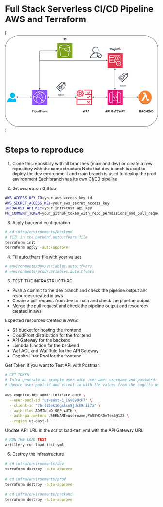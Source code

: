 # Full Stack Serverless CI/CD Pipeline AWS and Terraform

[![Terraform](diagram.drawio.png)]

# Steps to reproduce

1. Clone this repository with all branches (main and dev) or create a new repository with the same structure
   Note that dev branch is used to deploy the dev environment and main branch is used to deploy the prod environment
   Each branch has its own CI/CD pipeline

2. Set secrets on GitHub

```bash
AWS_ACCESS_KEY_ID=your_aws_access_key_id
AWS_SECRET_ACCESS_KEY=your_aws_secret_access_key
INFRACOST_API_KEY=your_infracost_api_key
PR_COMMENT_TOKEN=your_github_token_with_repo_permissions_and_pull_requests_comments
```

3. Apply backend configuration

```bash
# cd infra/environments/backend
# fill in the backend.auto.tfvars file
terraform init
terraform apply -auto-approve
```

4. Fill auto.tfvars file with your values

```bash
# environments/dev/variables.auto.tfvars
# environments/prod/variables.auto.tfvars
```

5. TEST THE INFRASTRUCTURE

- Push a commit to the dev branch and check the pipeline output and resources created in aws
- Create a pull request from dev to main and check the pipeline output
- Merge the pull request and check the pipeline output and resources created in aws

Expected resources created in AWS:

- S3 bucket for hosting the frontend
- CloudFront distribution for the frontend
- API Gateway for the backend
- Lambda function for the backend
- Waf ACL and Waf Rule for the API Gateway
- Cognito User Pool for the frontend

Get Token if you want to Test API with Postman

```bash
# GET TOKEN
# Infra generate an example user with username: username and password: Test@123
# Update user-pool-id and client-id with the values from the cognito user pool created

aws cognito-idp admin-initiate-auth \
  --user-pool-id "us-east-1_IGv099cF7" \
  --client-id "7brl23ek16gshsn9jdch9rii7a" \
  --auth-flow ADMIN_NO_SRP_AUTH \
  --auth-parameters USERNAME=username,PASSWORD=Test@123 \
  --region us-east-1
```

Update API_URL in the script load-test.yml with the API Gateway URL

```bash
# RUN THE LOAD TEST
artillery run load-test.yml
```

6. Destroy the infrastructure

```bash
# cd infra/environments/dev
terraform destroy -auto-approve

# cd infra/environments/prod
terraform destroy -auto-approve

# cd infra/environments/backend
terraform destroy -auto-approve
```
